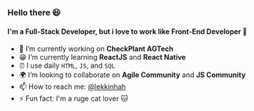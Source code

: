 ### Hello there  😆
#### I'm a Full-Stack Developer, but i love to work like Front-End Developer 💖

- 🏢 I’m currently working on **CheckPlant AGTech** 
- 😁 I’m currently learning **ReactJS** and **React Native**
- ⏰ I use daily `HTML`, `JS`, and `SQL` 
- 🌍 I’m looking to collaborate on **Agile Community** and **JS Community**
- 📫 How to reach me: [@lekkinhah](https://twitter.com/lekkinhah)
- ⚡ Fun fact: I'm a ruge cat lover 🐱 

